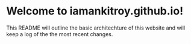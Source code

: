 # Welcome to iamankitroy.github.io!

This README will outline the basic architechture of this website and will keep a log of the the most recent changes.
